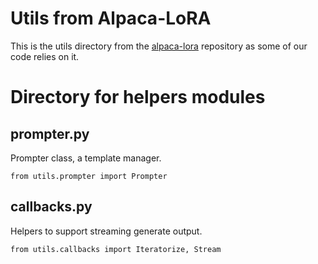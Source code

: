 # Utils from Alpaca-LoRA

This is the utils directory from the [alpaca-lora](https://github.com/tloen/alpaca-lora) repository as some of our code relies on it.


# Directory for helpers modules

## prompter.py

Prompter class, a template manager.

`from utils.prompter import Prompter`

## callbacks.py

Helpers to support streaming generate output.

`from utils.callbacks import Iteratorize, Stream`
